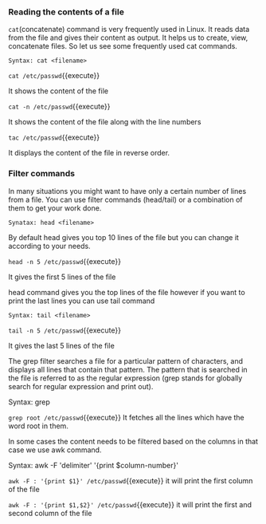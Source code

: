 ### Reading the contents of a file

`cat`(concatenate) command is very frequently used in Linux. It reads data from the file and gives their content as output. It helps us to create, view, concatenate files. So let us see some frequently used cat commands.

`Syntax: cat <filename>`

`cat /etc/passwd`{{execute}} 

It shows the content of the file

`cat -n /etc/passwd`{{execute}} 

It shows the content of the file along with the line numbers

`tac /etc/passwd`{{execute}} 

It displays the content of the file in reverse order.

### Filter commands

In many situations you might want to have only a certain number of lines from a file. You can use filter commands (head/tail) or a combination of them to get your work done.

`Synatax: head <filename>`

 By default head gives you top 10 lines of the file but you can change it according to your needs.


`head -n 5 /etc/passwd`{{execute}} 

It gives the first 5 lines of the file

head command gives you the top lines of the file however if you want to print the last lines you can use tail command

`Syntax: tail <filename>`

`tail -n 5 /etc/passwd`{{execute}} 

It gives the last 5 lines of the file

The grep filter searches a file for a particular pattern of characters, and displays all lines that contain that pattern. The pattern that is searched in the file is referred to as the regular expression (grep stands for globally search for regular expression and print out).

Syntax: grep <word> <filename>

`grep root /etc/passwd`{{execute}} It fetches all the lines which have the word root in them.

In some cases the content needs to be filtered based on the columns in that case we use awk command.

Syntax: awk -F 'delimiter' '{print $column-number}' <filename>

`awk -F : '{print $1}' /etc/passwd`{{execute}} it will print the first column of the file

`awk -F : '{print $1,$2}' /etc/passwd`{{execute}} it will print the first and second column of the file



